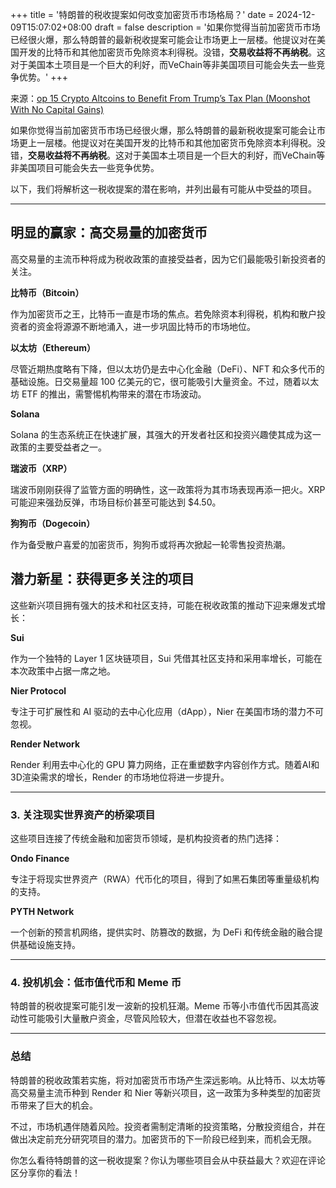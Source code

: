 +++
title = '特朗普的税收提案如何改变加密货币市场格局？'
date = 2024-12-09T15:07:02+08:00
draft = false
description = '如果你觉得当前加密货币市场已经很火爆，那么特朗普的最新税收提案可能会让市场更上一层楼。他提议对在美国开发的比特币和其他加密货币免除资本利得税。没错，**交易收益将不再纳税**。这对于美国本土项目是一个巨大的利好，而VeChain等非美国项目可能会失去一些竞争优势。'
+++

来源：[op 15 Crypto Altcoins to Benefit From Trump’s Tax Plan (Moonshot With No Capital Gains)](https://www.youtube.com/watch?v=iQdqX07clb4)

如果你觉得当前加密货币市场已经很火爆，那么特朗普的最新税收提案可能会让市场更上一层楼。他提议对在美国开发的比特币和其他加密货币免除资本利得税。没错，**交易收益将不再纳税**。这对于美国本土项目是一个巨大的利好，而VeChain等非美国项目可能会失去一些竞争优势。

以下，我们将解析这一税收提案的潜在影响，并列出最有可能从中受益的项目。

---

## **明显的赢家：高交易量的加密货币**

高交易量的主流币种将成为税收政策的直接受益者，因为它们最能吸引新投资者的关注。

**比特币（Bitcoin）**  

作为加密货币之王，比特币一直是市场的焦点。若免除资本利得税，机构和散户投资者的资金将源源不断地涌入，进一步巩固比特币的市场地位。

**以太坊（Ethereum）**  

尽管近期热度略有下降，但以太坊仍是去中心化金融（DeFi）、NFT 和众多代币的基础设施。日交易量超 100 亿美元的它，很可能吸引大量资金。不过，随着以太坊 ETF 的推出，需警惕机构带来的潜在市场波动。

**Solana**  

Solana 的生态系统正在快速扩展，其强大的开发者社区和投资兴趣使其成为这一政策的主要受益者之一。

**瑞波币（XRP）**  

瑞波币刚刚获得了监管方面的明确性，这一政策将为其市场表现再添一把火。XRP 可能迎来强劲反弹，市场目标价甚至可能达到 $4.50。

**狗狗币（Dogecoin）**  

作为备受散户喜爱的加密货币，狗狗币或将再次掀起一轮零售投资热潮。

## **潜力新星：获得更多关注的项目**

这些新兴项目拥有强大的技术和社区支持，可能在税收政策的推动下迎来爆发式增长：

**Sui**  

作为一个独特的 Layer 1 区块链项目，Sui 凭借其社区支持和采用率增长，可能在本次政策中占据一席之地。

**Nier Protocol**  

专注于可扩展性和 AI 驱动的去中心化应用（dApp），Nier 在美国市场的潜力不可忽视。

**Render Network**  

Render 利用去中心化的 GPU 算力网络，正在重塑数字内容创作方式。随着AI和3D渲染需求的增长，Render 的市场地位将进一步提升。

---

### 3. **关注现实世界资产的桥梁项目**

这些项目连接了传统金融和加密货币领域，是机构投资者的热门选择：

**Ondo Finance**  

专注于将现实世界资产（RWA）代币化的项目，得到了如黑石集团等重量级机构的支持。

**PYTH Network**  

一个创新的预言机网络，提供实时、防篡改的数据，为 DeFi 和传统金融的融合提供基础设施支持。

---

### 4. **投机机会：低市值代币和 Meme 币**

特朗普的税收提案可能引发一波新的投机狂潮。Meme 币等小市值代币因其高波动性可能吸引大量散户资金，尽管风险较大，但潜在收益也不容忽视。

---

### 总结

特朗普的税收政策若实施，将对加密货币市场产生深远影响。从比特币、以太坊等高交易量主流币种到 Render 和 Nier 等新兴项目，这一政策为多种类型的加密货币带来了巨大的机会。

不过，市场机遇伴随着风险。投资者需制定清晰的投资策略，分散投资组合，并在做出决定前充分研究项目的潜力。加密货币的下一阶段已经到来，而机会无限。

你怎么看待特朗普的这一税收提案？你认为哪些项目会从中获益最大？欢迎在评论区分享你的看法！
